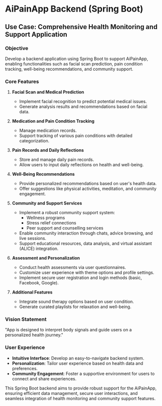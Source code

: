 # AiPainApp Backend (Spring Boot)

## Use Case: Comprehensive Health Monitoring and Support Application

### Objective
Develop a backend application using Spring Boot to support AiPainApp, enabling functionalities such as facial scan prediction, pain condition tracking, well-being recommendations, and community support.

### Core Features
1. **Facial Scan and Medical Prediction**
    - Implement facial recognition to predict potential medical issues.
    - Generate analysis results and recommendations based on facial data.

2. **Medication and Pain Condition Tracking**
    - Manage medication records.
    - Support tracking of various pain conditions with detailed categorization.

3. **Pain Records and Daily Reflections**
    - Store and manage daily pain records.
    - Allow users to input daily reflections on health and well-being.

4. **Well-Being Recommendations**
    - Provide personalized recommendations based on user's health data.
    - Offer suggestions like physical activities, meditation, and community engagement.

5. **Community and Support Services**
    - Implement a robust community support system:
        - Wellness programs
        - Stress relief connections
        - Peer support and counselling services
    - Enable community interaction through chats, advice browsing, and live sessions.
    - Support educational resources, data analysis, and virtual assistant (ALICE) integration.

6. **Assessment and Personalization**
    - Conduct health assessments via user questionnaires.
    - Customize user experience with theme options and profile settings.
    - Implement secure user registration and login methods (basic, Facebook, Google).

7. **Additional Features**
    - Integrate sound therapy options based on user condition.
    - Generate curated playlists for relaxation and well-being.

### Vision Statement
"App is designed to interpret body signals and guide users on a personalized health journey."

### User Experience
- **Intuitive Interface**: Develop an easy-to-navigate backend system.
- **Personalization**: Tailor user experience based on health data and preferences.
- **Community Engagement**: Foster a supportive environment for users to connect and share experiences.

This Spring Boot backend aims to provide robust support for the AiPainApp, ensuring efficient data management, secure user interactions, and seamless integration of health monitoring and community support features.
